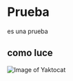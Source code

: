 # Prueba
es una prueba
## como luce
![Image of Yaktocat](https://octodex.github.com/images/yaktocat.png)
